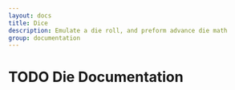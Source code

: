 ```yaml
---
layout: docs
title: Dice
description: Emulate a die roll, and preform advance die math
group: documentation
---
```


# TODO Die Documentation